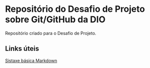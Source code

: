 # Repositório do Desafio de Projeto sobre Git/GitHub da DIO
Repositório criado para o Desafio de Projeto.

## Links úteis
[Sistaxe básica Markdown](https://www.markdownguide.org/basic-syntax/)
